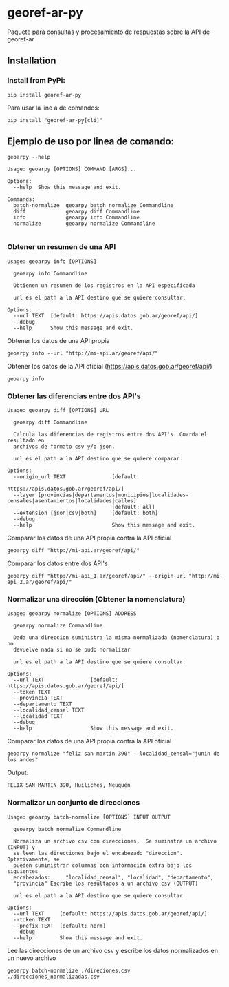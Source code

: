 # georef-ar-py
Paquete para consultas y procesamiento de respuestas sobre la API de georef-ar

## Installation

### Install from PyPi:

`pip install georef-ar-py`

Para usar la line a de comandos:

`pip install "georef-ar-py[cli]"`


## Ejemplo de uso por linea de comando:

`geoarpy --help`
```
Usage: geoarpy [OPTIONS] COMMAND [ARGS]...

Options:
  --help  Show this message and exit.

Commands:
  batch-normalize  geoarpy batch normalize Commandline
  diff             geoarpy diff Commandline
  info             geoarpy info Commandline
  normalize        geoarpy normalize Commandline


```

### Obtener un resumen de una API

```
Usage: geoarpy info [OPTIONS]

  geoarpy info Commandline

  Obtienen un resumen de los registros en la API especificada

  url es el path a la API destino que se quiere consultar.

Options:
  --url TEXT  [default: https://apis.datos.gob.ar/georef/api/]
  --debug
  --help      Show this message and exit.

```

Obtener los datos de una API propia

`geoarpy info --url "http://mi-api.ar/georef/api/"`

Obtener los datos de la API oficial (https://apis.datos.gob.ar/georef/api/)

`geoarpy info`

### Obtener las diferencias entre dos API's

```
Usage: geoarpy diff [OPTIONS] URL

  geoarpy diff Commandline

  Calcula las diferencias de registros entre dos API's. Guarda el resultado en
  archivos de formato csv y/o json.

  url es el path a la API destino que se quiere comparar.

Options:
  --origin_url TEXT               [default:
                                  https://apis.datos.gob.ar/georef/api/]
  --layer [provincias|departamentos|municipios|localidades-censales|asentamientos|localidades|calles]
                                  [default: all]
  --extension [json|csv|both]     [default: both]
  --debug
  --help                          Show this message and exit.

```

Comparar los datos de una API propia contra la API oficial

`geoarpy diff "http://mi-api.ar/georef/api/"`

Comparar los datos entre dos API's

`geoarpy diff "http://mi-api_1.ar/georef/api/" --origin-url "http://mi-api_2.ar/georef/api/"`

### Normalizar una dirección (Obtener la nomenclatura)

```
Usage: geoarpy normalize [OPTIONS] ADDRESS

  geoarpy normalize Commandline

  Dada una direccion suministra la misma normalizada (nomenclatura) o no
  devuelve nada si no se pudo normalizar

  url es el path a la API destino que se quiere consultar.

Options:
  --url TEXT               [default: https://apis.datos.gob.ar/georef/api/]
  --token TEXT
  --provincia TEXT
  --departamento TEXT
  --localidad_censal TEXT
  --localidad TEXT
  --debug
  --help                   Show this message and exit.
```

Comparar los datos de una API propia contra la API oficial

`geoarpy normalize "feliz san martín 390" --localidad_censal="junin de los andes"`

Output:

`FELIX SAN MARTIN 390, Huiliches, Neuquén`

### Normalizar un conjunto de direcciones

```
Usage: geoarpy batch-normalize [OPTIONS] INPUT OUTPUT

  geoarpy batch normalize Commandline

  Normaliza un archivo csv con direcciones.  Se suminstra un archivo (INPUT) y
  se leen las direcciones bajo el encabezado "direccion".  Optativamente, se
  pueden suministrar columnas con información extra bajo los siguientes
  encabezados:     "localidad_censal", "localidad", "departamento",
  "provincia" Escribe los resultados a un archivo csv (OUTPUT)

  url es el path a la API destino que se quiere consultar.

Options:
  --url TEXT     [default: https://apis.datos.gob.ar/georef/api/]
  --token TEXT
  --prefix TEXT  [default: norm]
  --debug
  --help         Show this message and exit.

```

Lee las direcciones de un archivo csv y escribe los datos normalizados en un nuevo archivo

`geoarpy batch-normalize ./direciones.csv ./direcciones_normalizadas.csv`
